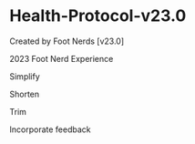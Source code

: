 # Health-Protocol-v23.0
Created by Foot Nerds [v23.0]

2023 Foot Nerd Experience

Simplify

Shorten

Trim

Incorporate feedback
